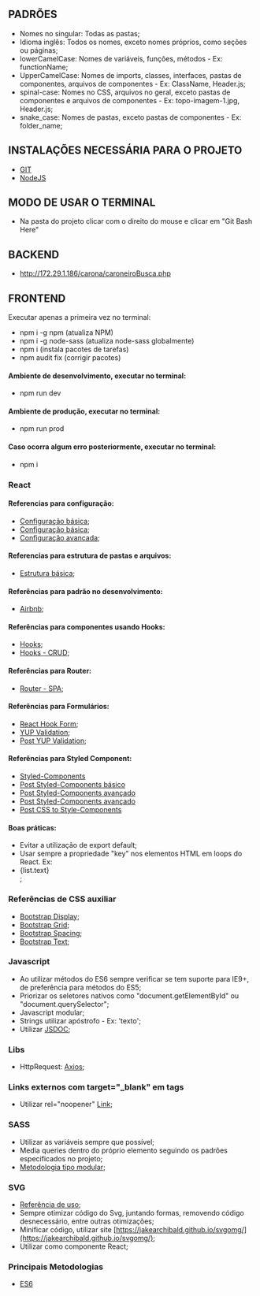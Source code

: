 ## PADRÕES

-   Nomes no singular: Todas as pastas;
-   Idioma inglês: Todos os nomes, exceto nomes próprios, como seções ou páginas;
-   lowerCamelCase: Nomes de variáveis, funções, métodos - Ex: functionName;
-   UpperCamelCase: Nomes de imports, classes, interfaces, pastas de componentes, arquivos de componentes - Ex: ClassName, Header.js;
-   spinal-case: Nomes no CSS, arquivos no geral, exceto pastas de componentes e arquivos de componentes - Ex: topo-imagem-1.jpg, Header.js;
-   snake_case: Nomes de pastas, exceto pastas de componentes - Ex: folder_name;

## INSTALAÇÕES NECESSÁRIA PARA O PROJETO

-   [GIT](https://git-scm.com/downloads)
-   [NodeJS](https://nodejs.org/en/download/)

## MODO DE USAR O TERMINAL

-   Na pasta do projeto clicar com o direito do mouse e clicar em "Git Bash Here"

## BACKEND

-   http://172.29.1.186/carona/caroneiroBusca.php

## FRONTEND

Executar apenas a primeira vez no terminal:

-   npm i -g npm (atualiza NPM)
-   npm i -g node-sass (atualiza node-sass globalmente)
-   npm i (instala pacotes de tarefas)
-   npm audit fix (corrigir pacotes)

#### Ambiente de desenvolvimento, executar no terminal:

-   npm run dev

#### Ambiente de produção, executar no terminal:

-   npm run prod

#### Caso ocorra algum erro posteriormente, executar no terminal:

-   npm i

### React

#### Referencias para configuração:

-   [Configuração básica](https://medium.freecodecamp.org/a-complete-react-boilerplate-tutorial-from-zero-to-hero-20023e086c4a);
-   [Configuração básica](https://www.robinwieruch.de/minimal-react-webpack-babel-setup/);
-   [Configuração avançada](https://medium.com/@sethalexander/how-to-build-your-own-react-boilerplate-1a97d09337fd);

#### Referencias para estrutura de pastas e arquivos:

-   [Estrutura básica](https://medium.com/@damusnet/how-to-structure-your-files-in-a-large-react-application-the-problem-2ed67f5fc145);

#### Referências para padrão no desenvolvimento:

-   [Airbnb](https://github.com/airbnb/javascript/tree/master/react#naming);

#### Referências para componentes usando Hooks:

-   [Hooks](https://www.robinwieruch.de/react-function-component/);
-   [Hooks - CRUD](https://www.taniarascia.com/crud-app-in-react-with-hooks/);

#### Referências para Router:

-   [Router - SPA](https://www.taniarascia.com/using-react-router-spa/);

#### Referências para Formulários:

-   [React Hook Form](https://github.com/bluebill1049/react-hook-form);
-   [YUP Validation](https://github.com/jquense/yup#install);
-   [Post YUP Validation](https://medium.com/@rossbulat/introduction-to-yup-object-validation-in-react-9863af93dc0e);

#### Referências para Styled Component:

-   [Styled-Components](https://www.styled-components.com/)
-   [Post Styled-Components básico](https://blog.getty.io/desenvolvendo-apps-com-styled-components-85ec6880b194)
-   [Post Styled-Components avançado](https://blog.pagepro.co/2018/11/06/moving-best-scss-practices-to-styled-components-part-1/)
-   [Post Styled-Components avançado](https://www.robinwieruch.de/react-styled-components/)
-   [Post CSS to Style-Components](https://jsramblings.com/2017/10/29/migrating-to-styled-components-cheatsheet.html)

#### Boas práticas:

-   Evitar a utilização de export default;
-   Usar sempre a propriedade "key" nos elementos HTML em loops do React. Ex: <li key={list.id}>{list.text}</li>;

### Referências de CSS auxiliar

-   [Bootstrap Display](https://getbootstrap.com/docs/4.3/utilities/display/);
-   [Bootstrap Grid](https://getbootstrap.com/docs/4.3/layout/grid/);
-   [Bootstrap Spacing](https://getbootstrap.com/docs/4.3/utilities/spacing/);
-   [Bootstrap Text](https://getbootstrap.com/docs/4.3/utilities/text/);

### Javascript

-   Ao utilizar métodos do ES6 sempre verificar se tem suporte para IE9+, de preferência para métodos do ES5;
-   Priorizar os seletores nativos como "document.getElementById" ou "document.querySelector";
-   Javascript modular;
-   Strings utilizar apóstrofo - Ex: 'texto';
-   Utilizar [JSDOC](https://msdn.microsoft.com/pt-br/library/Mt162307.aspx);

### Libs

-   HttpRequest: [Axios](https://github.com/axios/axios);

### Links externos com target="\_blank" em tags <a/>

-   Utilizar rel="noopener" [Link](https://desenvolvimentoparaweb.com/miscelanea/relnoopener-performance-seguranca/);

### SASS

-   Utilizar as variáveis sempre que possível;
-   Media queries dentro do próprio elemento seguindo os padrões especificados no projeto;
-   [Metodologia tipo modular](https://medium.com/@marcmintel/how-to-use-the-module-pattern-in-your-scss-sass-stylesheets-89fe38a6e1f3);

### SVG

-   [Referência de uso](https://blog.lftechnology.com/using-svg-icons-components-in-react-44fbe8e5f91);
-   Sempre otimizar código do Svg, juntando formas, removendo código desnecessário, entre outras otimizações;
-   Minificar código, utilizar site [https://jakearchibald.github.io/svgomg/](https://jakearchibald.github.io/svgomg/);
-   Utilizar como componente React;

### Principais Metodologias

-   [ES6](http://es6-features.org/)
